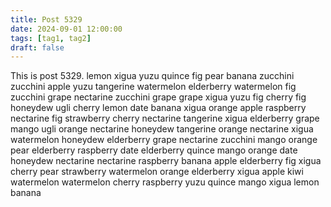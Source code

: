 ```yaml
---
title: Post 5329
date: 2024-09-01 12:00:00
tags: [tag1, tag2]
draft: false
---
```

This is post 5329.
lemon
xigua
yuzu
quince
fig
pear
banana
zucchini
zucchini
apple
yuzu
tangerine
watermelon
elderberry
watermelon
fig
zucchini
grape
nectarine
zucchini
grape
grape
xigua
yuzu
fig
cherry
fig
honeydew
ugli
cherry
lemon
date
banana
xigua
orange
apple
raspberry
nectarine
fig
strawberry
cherry
nectarine
tangerine
xigua
elderberry
grape
mango
ugli
orange
nectarine
honeydew
tangerine
orange
nectarine
xigua
watermelon
honeydew
elderberry
grape
nectarine
zucchini
mango
orange
pear
elderberry
raspberry
date
elderberry
quince
mango
orange
date
honeydew
nectarine
nectarine
raspberry
banana
apple
elderberry
fig
xigua
cherry
pear
strawberry
watermelon
orange
elderberry
xigua
apple
kiwi
watermelon
watermelon
cherry
raspberry
yuzu
quince
mango
xigua
lemon
banana
